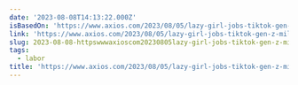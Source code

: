 ```yaml
---
date: '2023-08-08T14:13:22.000Z'
isBasedOn: 'https://www.axios.com/2023/08/05/lazy-girl-jobs-tiktok-gen-z-millennial'
link: 'https://www.axios.com/2023/08/05/lazy-girl-jobs-tiktok-gen-z-millennial'
slug: 2023-08-08-httpswwwaxioscom20230805lazy-girl-jobs-tiktok-gen-z-millennial
tags:
  - labor
title: 'https://www.axios.com/2023/08/05/lazy-girl-jobs-tiktok-gen-z-millennial'
---
```


